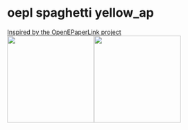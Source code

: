 
# oepl spaghetti yellow_ap
[Inspired by the OpenEPaperLink project](https://github.com/OpenEPaperLink/OpenEPaperLink/blob/master/README.md)<BR>
<img src="IMG_1112.png" width="200" /><img src="IMG_1110.png" width="200" /><br>

